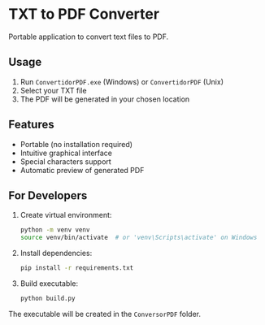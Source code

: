 # TXT to PDF Converter

Portable application to convert text files to PDF.

## Usage
1. Run `ConvertidorPDF.exe` (Windows) or `ConvertidorPDF` (Unix)
2. Select your TXT file
3. The PDF will be generated in your chosen location

## Features
- Portable (no installation required)
- Intuitive graphical interface
- Special characters support
- Automatic preview of generated PDF

## For Developers
1. Create virtual environment:
   ```bash
   python -m venv venv
   source venv/bin/activate  # or 'venv\Scripts\activate' on Windows
   ```

2. Install dependencies:
   ```bash
   pip install -r requirements.txt
   ```

3. Build executable:
   ```bash
   python build.py
   ```

The executable will be created in the `ConversorPDF` folder. 